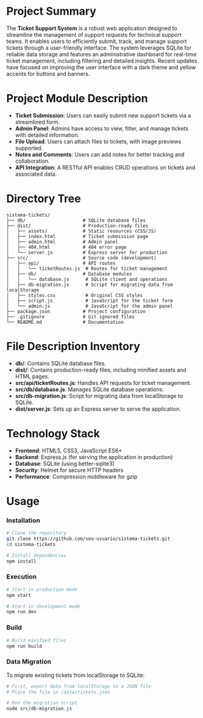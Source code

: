 # Project Summary
The **Ticket Support System** is a robust web application designed to streamline the management of support requests for technical support teams. It enables users to efficiently submit, track, and manage support tickets through a user-friendly interface. The system leverages SQLite for reliable data storage and features an administrative dashboard for real-time ticket management, including filtering and detailed insights. Recent updates have focused on improving the user interface with a dark theme and yellow accents for buttons and banners.

# Project Module Description
- **Ticket Submission**: Users can easily submit new support tickets via a streamlined form.
- **Admin Panel**: Admins have access to view, filter, and manage tickets with detailed information.
- **File Upload**: Users can attach files to tickets, with image previews supported.
- **Notes and Comments**: Users can add notes for better tracking and collaboration.
- **API Integration**: A RESTful API enables CRUD operations on tickets and associated data.

# Directory Tree
```
sistema-tickets/
├── db/                     # SQLite database files
├── dist/                   # Production-ready files
│   ├── assets/             # Static resources (CSS/JS)
│   ├── index.html          # Ticket submission page
│   ├── admin.html          # Admin panel
│   ├── 404.html            # 404 error page
│   └── server.js           # Express server for production
├── src/                    # Source code (development)
│   ├── api/                # API routes
│   │   └── ticketRoutes.js  # Routes for ticket management
│   ├── db/                 # Database modules
│   │   └── database.js      # SQLite client and operations
│   ├── db-migration.js      # Script for migrating data from localStorage
│   ├── styles.css           # Original CSS styles
│   ├── script.js            # JavaScript for the ticket form
│   └── admin.js             # JavaScript for the admin panel
├── package.json            # Project configuration
├── .gitignore              # Git ignored files
└── README.md               # Documentation
```

# File Description Inventory
- **db/**: Contains SQLite database files.
- **dist/**: Contains production-ready files, including minified assets and HTML pages.
- **src/api/ticketRoutes.js**: Handles API requests for ticket management.
- **src/db/database.js**: Manages SQLite database operations.
- **src/db-migration.js**: Script for migrating data from localStorage to SQLite.
- **dist/server.js**: Sets up an Express server to serve the application.

# Technology Stack
- **Frontend**: HTML5, CSS3, JavaScript ES6+
- **Backend**: Express.js (for serving the application in production)
- **Database**: SQLite (using better-sqlite3)
- **Security**: Helmet for secure HTTP headers
- **Performance**: Compression middleware for gzip

# Usage
### Installation
```bash
# Clone the repository
git clone https://github.com/seu-usuario/sistema-tickets.git
cd sistema-tickets

# Install dependencies
npm install
```

### Execution
```bash
# Start in production mode
npm start

# Start in development mode
npm run dev
```

### Build
```bash
# Build minified files
npm run build
```

### Data Migration
To migrate existing tickets from localStorage to SQLite:
```bash
# First, export data from localStorage to a JSON file
# Place the file in /data/tickets.json

# Run the migration script
node src/db-migration.js
```
